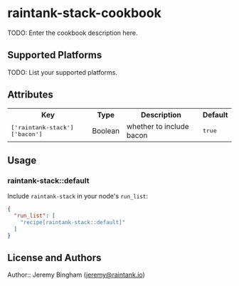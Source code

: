 # raintank-stack-cookbook

TODO: Enter the cookbook description here.

## Supported Platforms

TODO: List your supported platforms.

## Attributes

<table>
  <tr>
    <th>Key</th>
    <th>Type</th>
    <th>Description</th>
    <th>Default</th>
  </tr>
  <tr>
    <td><tt>['raintank-stack']['bacon']</tt></td>
    <td>Boolean</td>
    <td>whether to include bacon</td>
    <td><tt>true</tt></td>
  </tr>
</table>

## Usage

### raintank-stack::default

Include `raintank-stack` in your node's `run_list`:

```json
{
  "run_list": [
    "recipe[raintank-stack::default]"
  ]
}
```

## License and Authors

Author:: Jeremy Bingham (<jeremy@raintank.io>)
